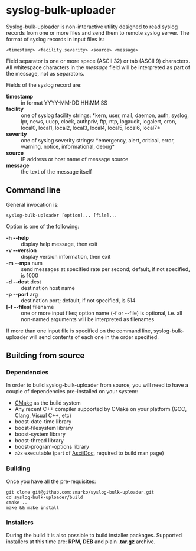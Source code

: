 # syslog-bulk-uploader
Syslog-bulk-uploader is non-interactive utility designed to read syslog records from one or more files and send them
to remote syslog server. The format of syslog records in input files is:

    <timestamp> <facility.severity> <source> <message>

Field separator is one or more space (ASCII 32) or tab (ASCII 9) characters.
All whitespace characters in the _message_ field will be interpreted as part of the message, not as separators.

Fields of the syslog record are:
<dl>
    <dt><strong>timestamp</strong></dt>
    <dd>in format YYYY-MM-DD HH:MM:SS</dd>
    <dt><strong>facility</strong></dt>
    <dd>one of syslog facility strings: *kern, user, mail, daemon, auth, syslog, lpr, news, uucp, clock, authpriv, ftp, ntp, logaudit, logalert, cron, local0, local1, local2, local3, local4, local5, local6, local7*</dd>
    <dt><strong>severity</strong></dt>
    <dd>one of syslog severity strings: *emergency, alert, critical, error, warning, notice, informational, debug*</dd>
    <dt><strong>source</strong></dt>
    <dd>IP address or host name of message source</dd>
    <dt><strong>message</strong></dt>
    <dd>the text of the message itself</dd>
</dl>

## Command line

General invocation is:

    syslog-bulk-uploader [option]... [file]...

Option is one of the following:

<dl>
    <dt><strong>-h --help</strong></dt>
    <dd>display help message, then exit</dd>
    <dt><strong>-v --version</strong></dt>
    <dd>display version information, then exit</dd>
    <dt><strong>-m --mps</strong> num</dt>
    <dd>send messages at specified rate per second; default, if not specified, is 1000</dd>
    <dt><strong>-d --dest</strong> dest</dt>
    <dd>destination host name</dd>
    <dt><strong>-p --port</strong> arg</dt>
    <dd>destination port; default, if not specified, is 514</dd>
    <dt><strong>[-f --files]</strong> filename</dt>
    <dd>one or more input files; option name (-f or --file) is optional, i.e. all non-named arguments will be interpreted as filenames</dd>
</dl>

If more than one input file is specified on the command line, syslog-bulk-uploader will send contents of each one in the order specified.

## Building from source

### Dependencies
In order to build syslog-bulk-uploader from source, you will need to have a couple of dependencies pre-installed on your system:

* [CMake](http://www.cmake.org) as the build system
* Any recent C++ compiler supported by CMake on your platform (GCC, Clang, Visual C++, etc)
* boost-date-time library
* boost-filesystem library
* boost-system library
* boost-thread library
* boost-program-options library
* `a2x` executable (part of [AsciiDoc](http://www.methods.co.nz/asciidoc), required to build man page)

### Building
Once you have all the pre-requisites:

    git clone git@github.com:zmarko/syslog-bulk-uploader.git
    cd syslog-bulk-uploader/build
    cmake ..
    make && make install

### Installers
During the build it is also possible to build installer packages. Supported installers at this time are:
**RPM**, **DEB** and plain **.tar.gz** archive.
